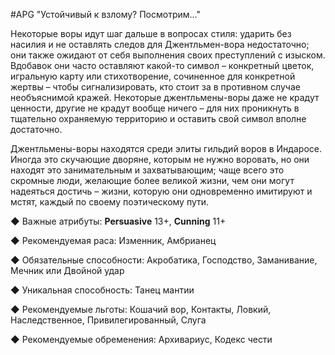 #APG
"Устойчивый к взлому? Посмотрим..." 

Некоторые воры идут шаг дальше в вопросах стиля: ударить без насилия и не оставлять следов для Джентльмен-вора недостаточно; они также ожидают от себя выполнения своих преступлений с изыском. Вдобавок они часто оставляют какой-то символ – конкретный цветок, игральную карту или стихотворение, сочиненное для конкретной жертвы – чтобы сигнализировать, кто стоит за в противном случае необъяснимой кражей. Некоторые джентльмены-воры даже не крадут ценности, другие не крадут вообще ничего – для них проникнуть в тщательно охраняемую территорию и оставить свой символ вполне достаточно. 

Джентльмены-воры находятся среди элиты гильдий воров в Индаросе. Иногда это скучающие дворяне, которым не нужно воровать, но они находят это занимательным и захватывающим; чаще всего это скромные люди, желающие более великой жизни, чем они могут надеяться достичь – жизни, которую они одновременно имитируют и мстят, каждый по своему поэтическому пути. 

◆ Важные атрибуты: **Persuasive** 13+, **Cunning** 11+ 

◆ Рекомендуемая раса: Изменник, Амбрианец 

◆ Обязательные способности: Акробатика, Господство, Заманивание, Мечник или Двойной удар 

◆ Уникальная способность: Танец мантии 

◆ Рекомендуемые льготы: Кошачий вор, Контакты, Ловкий, Наследственное, Привилегированный, Слуга 

◆ Рекомендуемые обременения: Архивариус, Кодекс чести 